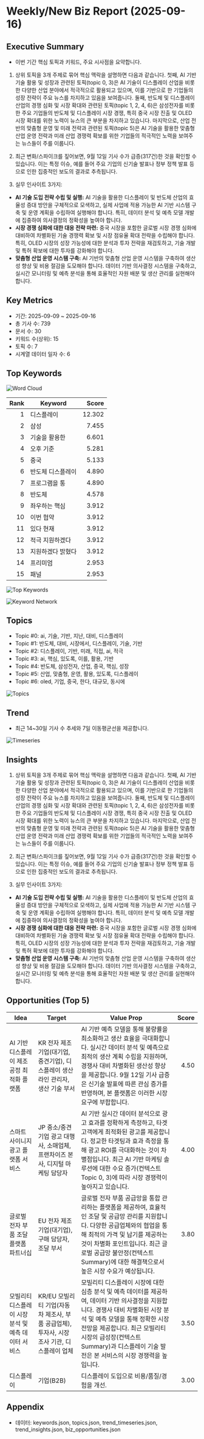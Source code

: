 # Weekly/New Biz Report (2025-09-16)

## Executive Summary

- 이번 기간 핵심 토픽과 키워드, 주요 시사점을 요약합니다.

1) 상위 토픽을 3개 주제로 묶어 핵심 맥락을 설명하면 다음과 같습니다. 첫째, AI 기반 기술 활용 및 성장과 관련된 토픽(topic 0, 3)은 AI 기술이 디스플레이 산업을 비롯한 다양한 산업 분야에서 적극적으로 활용되고 있으며, 이를 기반으로 한 기업들의 성장 전략이 주요 뉴스를 차지하고 있음을 보여줍니다. 둘째, 반도체 및 디스플레이 산업의 경쟁 심화 및 시장 확대와 관련된 토픽(topic 1, 2, 4, 6)은 삼성전자를 비롯한 주요 기업들의 반도체 및 디스플레이 시장 경쟁, 특히 중국 시장 진출 및 OLED 시장 확대를 위한 노력이 뉴스의 큰 부분을 차지하고 있습니다. 마지막으로, 산업 전반의 맞춤형 운영 및 미래 전략과 관련된 토픽(topic 5)은 AI 기술을 활용한 맞춤형 산업 운영 전략과 미래 산업 경쟁력 확보를 위한 기업들의 적극적인 노력을 보여주는 뉴스들이 주를 이룹니다.


2) 최근 변화/스파이크를 짚어보면, 9월 12일 기사 수가 급증(317건)한 것을 확인할 수 있습니다. 이는 특정 이슈, 예를 들어 주요 기업의 신기술 발표나 정부 정책 발표 등으로 인한 집중적인 보도의 결과로 추측됩니다.


3) 실무 인사이트 3가지:

* **AI 기술 도입 전략 수립 및 실행:**  AI 기술을 활용한 디스플레이 및 반도체 산업의 효율성 증대 방안을 구체적으로 모색하고,  실제 사업에 적용 가능한 AI 기반 시스템 구축 및 운영 계획을 수립하여 실행해야 합니다.  특히, 데이터 분석 및 예측 모델 개발에 집중하여 의사결정의 정확성을 높여야 합니다.
* **시장 경쟁 심화에 대한 대응 전략 마련:**  중국 시장을 포함한 글로벌 시장 경쟁 심화에 대비하여 차별화된 기술 경쟁력 확보 및 시장 점유율 확대 전략을 수립해야 합니다.  특히, OLED 시장의 성장 가능성에 대한 분석과 투자 전략을 재검토하고,  기술 개발 및 특허 확보에 대한 투자를 강화해야 합니다.
* **맞춤형 산업 운영 시스템 구축:** AI 기반의 맞춤형 산업 운영 시스템을 구축하여 생산성 향상 및 비용 절감을 도모해야 합니다.  데이터 기반 의사결정 시스템을 구축하고,  실시간 모니터링 및 예측 분석을 통해 효율적인 자원 배분 및 생산 관리를 실현해야 합니다.

## Key Metrics

- 기간: 2025-09-09 ~ 2025-09-16
- 총 기사 수: 739
- 문서 수: 30
- 키워드 수(상위): 15
- 토픽 수: 7
- 시계열 데이터 일자 수: 6

## Top Keywords

![Word Cloud](fig/wordcloud.png)

| Rank | Keyword | Score |
|---:|---|---:|
| 1 | 디스플레이 | 12.302 |
| 2 | 삼성 | 7.455 |
| 3 | 기술을 활용한 | 6.601 |
| 4 | 오후 기준 | 5.281 |
| 5 | 중국 | 5.133 |
| 6 | 반도체 디스플레이 | 4.890 |
| 7 | 프로그램을 통 | 4.890 |
| 8 | 반도체 | 4.578 |
| 9 | 좌우하는 핵심 | 3.912 |
| 10 | 이번 협약 | 3.912 |
| 11 | 있다 현재 | 3.912 |
| 12 | 적극 지원하겠다 | 3.912 |
| 13 | 지원하겠다 밝혔다 | 3.912 |
| 14 | 프리미엄 | 2.953 |
| 15 | 패널 | 2.953 |

![Top Keywords](fig/top_keywords.png)

![Keyword Network](fig/keyword_network.png)

## Topics

- Topic #0: ai, 기술, 기반, 지난, 대비, 디스플레이
- Topic #1: 반도체, 대비, 시장에서, 디스플레이, 기술, 기반
- Topic #2: 디스플레이, 기반, 미래, 직접, ai, 적극
- Topic #3: ai, 핵심, 있도록, 이를, 활용, 기반
- Topic #4: 반도체, 삼성전자, 산업, 중국, 핵심, 성장
- Topic #5: 산업, 맞춤형, 운영, 활용, 있도록, 디스플레이
- Topic #6: oled, 기업, 중국, 한다, 대규모, 동시에

![Topics](fig/topics.png)

## Trend

- 최근 14~30일 기사 수 추세와 7일 이동평균선을 제공합니다.

![Timeseries](fig/timeseries.png)

## Insights

1) 상위 토픽을 3개 주제로 묶어 핵심 맥락을 설명하면 다음과 같습니다. 첫째, AI 기반 기술 활용 및 성장과 관련된 토픽(topic 0, 3)은 AI 기술이 디스플레이 산업을 비롯한 다양한 산업 분야에서 적극적으로 활용되고 있으며, 이를 기반으로 한 기업들의 성장 전략이 주요 뉴스를 차지하고 있음을 보여줍니다. 둘째, 반도체 및 디스플레이 산업의 경쟁 심화 및 시장 확대와 관련된 토픽(topic 1, 2, 4, 6)은 삼성전자를 비롯한 주요 기업들의 반도체 및 디스플레이 시장 경쟁, 특히 중국 시장 진출 및 OLED 시장 확대를 위한 노력이 뉴스의 큰 부분을 차지하고 있습니다. 마지막으로, 산업 전반의 맞춤형 운영 및 미래 전략과 관련된 토픽(topic 5)은 AI 기술을 활용한 맞춤형 산업 운영 전략과 미래 산업 경쟁력 확보를 위한 기업들의 적극적인 노력을 보여주는 뉴스들이 주를 이룹니다.


2) 최근 변화/스파이크를 짚어보면, 9월 12일 기사 수가 급증(317건)한 것을 확인할 수 있습니다. 이는 특정 이슈, 예를 들어 주요 기업의 신기술 발표나 정부 정책 발표 등으로 인한 집중적인 보도의 결과로 추측됩니다.


3) 실무 인사이트 3가지:

* **AI 기술 도입 전략 수립 및 실행:**  AI 기술을 활용한 디스플레이 및 반도체 산업의 효율성 증대 방안을 구체적으로 모색하고,  실제 사업에 적용 가능한 AI 기반 시스템 구축 및 운영 계획을 수립하여 실행해야 합니다.  특히, 데이터 분석 및 예측 모델 개발에 집중하여 의사결정의 정확성을 높여야 합니다.
* **시장 경쟁 심화에 대한 대응 전략 마련:**  중국 시장을 포함한 글로벌 시장 경쟁 심화에 대비하여 차별화된 기술 경쟁력 확보 및 시장 점유율 확대 전략을 수립해야 합니다.  특히, OLED 시장의 성장 가능성에 대한 분석과 투자 전략을 재검토하고,  기술 개발 및 특허 확보에 대한 투자를 강화해야 합니다.
* **맞춤형 산업 운영 시스템 구축:** AI 기반의 맞춤형 산업 운영 시스템을 구축하여 생산성 향상 및 비용 절감을 도모해야 합니다.  데이터 기반 의사결정 시스템을 구축하고,  실시간 모니터링 및 예측 분석을 통해 효율적인 자원 배분 및 생산 관리를 실현해야 합니다.

## Opportunities (Top 5)

| Idea | Target | Value Prop | Score |
|---|---|---|---:|
| AI 기반 디스플레이 제조 공정 최적화 플랫폼 | KR 전자 제조 기업(대기업, 중견기업), 디스플레이 생산 라인 관리자, 생산 기술 부서 | AI 기반 예측 모델을 통해 불량률을 최소화하고 생산 효율을 극대화합니다. 실시간 데이터 분석 및 예측으로 최적의 생산 계획 수립을 지원하며, 경쟁사 대비 차별화된 생산성 향상을 제공합니다.  9월 12일 기사 급증은 신기술 발표에 따른 관심 증가를 반영하며, 본 플랫폼은 이러한 시장 요구에 부합합니다. | 4.50 |
| 스마트 사이니지 광고 플랫폼 서비스 | JP 중소/중견기업 광고 대행사,  소매업체,  프랜차이즈 본사,  디지털 마케팅 담당자 | AI 기반 실시간 데이터 분석으로 광고 효과를 정확하게 측정하고,  타겟 고객에게 최적화된 광고를 제공합니다.  정교한 타겟팅과 효과 측정을 통해 광고 ROI를 극대화하는 것이 차별점입니다. 최근 AI 기반 마케팅 솔루션에 대한 수요 증가(컨텍스트 Topic 0, 3)에 따라 시장 경쟁력이 높아지고 있습니다. | 4.00 |
| 글로벌 전자 부품 조달 플랫폼 파트너십 | EU 전자 제조 기업(대기업), 구매 담당자, 조달 부서 | 글로벌 전자 부품 공급망을 통합 관리하는 플랫폼을 제공하여,  효율적인 조달 및 공급망 관리를 지원합니다.  다양한 공급업체와의 협업을 통해 최적의 가격 및 납기를 제공하는 것이 차별화 포인트입니다.  최근 글로벌 공급망 불안정(컨텍스트 Summary)에 대한 해결책으로서 높은 시장 수요가 예상됩니다. | 3.80 |
| 모빌리티 디스플레이 시장 분석 및 예측 데이터 서비스 | KR/EU 모빌리티 기업(자동차 제조사, 부품 공급업체),  투자사,  시장 조사 기관,  디스플레이 업체 | 모빌리티 디스플레이 시장에 대한 심층 분석 및 예측 데이터를 제공하여,  데이터 기반 의사결정을 지원합니다.  경쟁사 대비 차별화된 시장 분석 및 예측 모델을 통해 정확한 시장 전망을 제공합니다.  최근 모빌리티 시장의 급성장(컨텍스트 Summary)과 디스플레이 기술 발전은 본 서비스의 시장 경쟁력을 높입니다. | 3.50 |
| 디스플레이 | 기업(B2B) | 디스플레이 도입으로 비용/품질/경험을 개선. | 3.00 |

## Appendix

- 데이터: keywords.json, topics.json, trend_timeseries.json, trend_insights.json, biz_opportunities.json